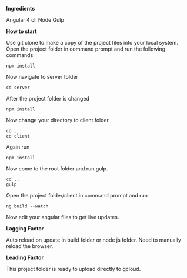 **Ingredients**

Angular 4 cli
Node
Gulp

**How to start**

Use git clone to make a copy of the project files into your local system.
Open the project folder in command prompt and run the following commands

    npm install
Now navigate to server folder

    cd server
After the project folder is changed

    npm install
Now change your directory to client folder

    cd ..
    cd client
Again run 

    npm install

Now come to the root folder and run gulp.

    cd ..
    gulp 
Open the project folder/client  in command prompt and run

    ng build --watch

Now edit your angular files to get live updates.

**Lagging Factor**

Auto reload on update in build folder or node js folder. Need to manually reload the browser.

**Leading Factor**

This project folder is ready to upload directly to gcloud.